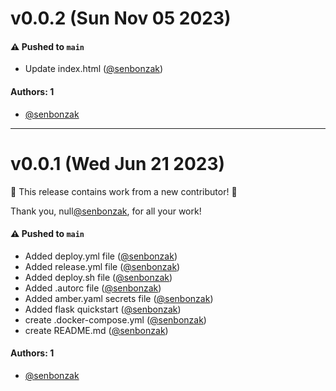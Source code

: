# v0.0.2 (Sun Nov 05 2023)

#### ⚠️ Pushed to `main`

- Update index.html ([@senbonzak](https://github.com/senbonzak))

#### Authors: 1

- [@senbonzak](https://github.com/senbonzak)

---

# v0.0.1 (Wed Jun 21 2023)

:tada: This release contains work from a new contributor! :tada:

Thank you, null[@senbonzak](https://github.com/senbonzak), for all your work!

#### ⚠️ Pushed to `main`

- Added deploy.yml file ([@senbonzak](https://github.com/senbonzak))
- Added release.yml file ([@senbonzak](https://github.com/senbonzak))
- Added deploy.sh file ([@senbonzak](https://github.com/senbonzak))
- Added .autorc file ([@senbonzak](https://github.com/senbonzak))
- Added amber.yaml secrets file ([@senbonzak](https://github.com/senbonzak))
- Added flask quickstart ([@senbonzak](https://github.com/senbonzak))
- create .docker-compose.yml ([@senbonzak](https://github.com/senbonzak))
- create README.md ([@senbonzak](https://github.com/senbonzak))

#### Authors: 1

- [@senbonzak](https://github.com/senbonzak)
